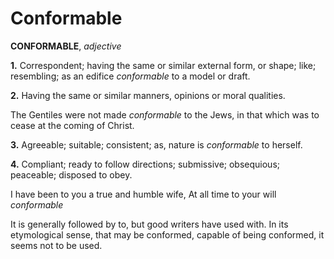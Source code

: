 # Conformable

**CONFORMABLE**, _adjective_

**1.** Correspondent; having the same or similar external form, or shape; like; resembling; as an edifice _conformable_ to a model or draft.

**2.** Having the same or similar manners, opinions or moral qualities.

The Gentiles were not made _conformable_ to the Jews, in that which was to cease at the coming of Christ.

**3.** Agreeable; suitable; consistent; as, nature is _conformable_ to herself.

**4.** Compliant; ready to follow directions; submissive; obsequious; peaceable; disposed to obey.

I have been to you a true and humble wife, At all time to your will _conformable_

It is generally followed by to, but good writers have used with. In its etymological sense, that may be conformed, capable of being conformed, it seems not to be used.